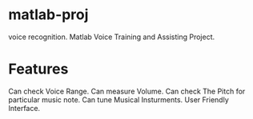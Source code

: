 # matlab-proj
  voice recognition.
  Matlab Voice Training and Assisting Project.

# Features

  Can check Voice Range.
  Can measure Volume.
  Can check The Pitch for particular music note.
  Can tune Musical Insturments.
  User Friendly Interface.
